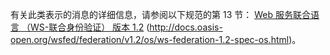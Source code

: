 有关此类表示的消息的详细信息，请参阅以下规范的第 13 节： [Web 服务联合语言 （WS-联合身份验证） 版本 1.2](http://docs.oasis-open.org/wsfed/federation/v1.2/os/ws-federation-1.2-spec-os.html) (http://docs.oasis-open.org/wsfed/federation/v1.2/os/ws-federation-1.2-spec-os.html)。
